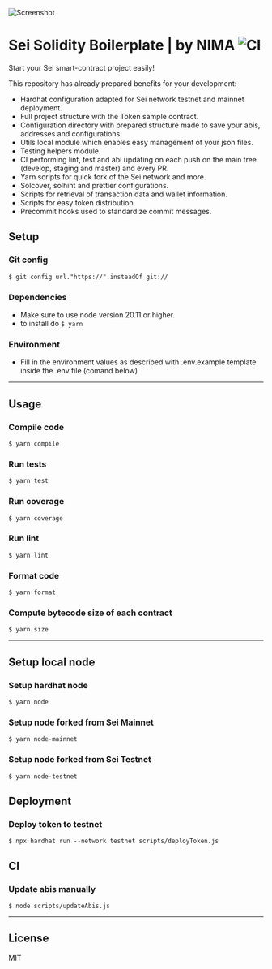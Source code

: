 ![Screenshot](cover.png)
# Sei Solidity Boilerplate | by NIMA  ![CI](https://github.com/NIMA-Enterprises/solidity-boilerplate/actions/workflows/ci.yml/badge.svg)

Start your Sei smart-contract project easily!

This repository has already prepared benefits for your development:

- Hardhat configuration adapted for Sei network testnet and mainnet deployment.
- Full project structure with the Token sample contract.
- Configuration directory with prepared structure made to save your abis, addresses and configurations.
- Utils local module which enables easy management of your json files.
- Testing helpers module.
- CI performing lint, test and abi updating on each push on the main tree (develop, staging and master) and every PR.
- Yarn scripts for quick fork of the Sei network and more.
- Solcover, solhint and prettier configurations.
- Scripts for retrieval of transaction data and wallet information.
- Scripts for easy token distribution.
- Precommit hooks used to standardize commit messages.

## Setup

### Git config
`$ git config url."https://".insteadOf git://`

### Dependencies
- Make sure to use node version 20.11 or higher.
- to install do `$ yarn`

### Environment
 - Fill in the environment values as described with .env.example template inside the .env file (comand below)
---
## Usage
### Compile code
`$ yarn compile`

### Run tests
`$ yarn test`

### Run coverage
`$ yarn coverage`

### Run lint
`$ yarn lint`

### Format code
`$ yarn format`

### Compute bytecode size of each contract
`$ yarn size`

---
## Setup local node
### Setup hardhat node
`$ yarn node`

### Setup node forked from Sei Mainnet
`$ yarn node-mainnet`

### Setup node forked from Sei Testnet
`$ yarn node-testnet`

## Deployment
### Deploy token to testnet
`$ npx hardhat run --network testnet scripts/deployToken.js`

## CI
### Update abis manually
`$ node scripts/updateAbis.js`

---
## License
MIT
